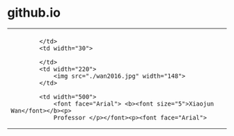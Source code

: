 # github.io
<title>Welcome to Prof. Xiaojun Wan's Homepage</title>

<body>

<font face="Times New Roman">	
	<center>	
	<table border="0" cellpadding="0" cellspacing="0" width="800">
		<tbody><tr>
			<td colspan="4"></td>
		</tr>
		<tr>
			<td valign="bottom">
				
			</td>
			<td width="30">
				
			</td>
			<td width="220">
				<img src="./wan2016.jpg" width="148">
			</td>
			
			<td width="500">
				<font face="Arial"> <b><font size="5">Xiaojun Wan</font></b><p>
				Professor </p></font><p><font face="Arial">
